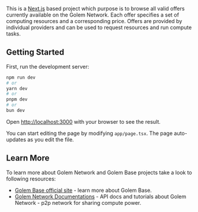 This is a [Next.js](https://nextjs.org) based project which purpose is to browse all valid offers currently available on the Golem Network. Each offer
specifies a set of computing resources and a 
corresponding price. Offers are provided by
individual providers and can be used to request resources and run compute tasks.

## Getting Started

First, run the development server:

```bash
npm run dev
# or
yarn dev
# or
pnpm dev
# or
bun dev
```

Open [http://localhost:3000](http://localhost:3000) with your browser to see the result.

You can start editing the page by modifying `app/page.tsx`. The page auto-updates as you edit the file.

## Learn More

To learn more about Golem Network and Golem Base projects take a look to following resources:

- [Golem Base official site](https://golem-base.io) - learn more about Golem Base.
- [Golem Network Documentations](https://docs.golem.network) - API docs and tutorials about Golem Network - p2p network for sharing compute power.

